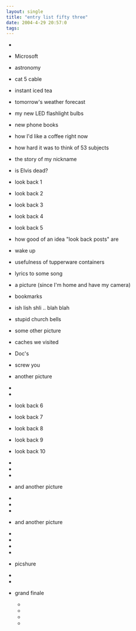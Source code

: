 ```yaml
---
layout: single
title: "entry list fifty three"
date: 2004-4-29 20:57:0
tags: 
---
```


  *

  * Microsoft

  * astronomy

  * cat 5 cable

  * instant iced tea

  * tomorrow's weather forecast

  * my new LED flashlight bulbs

  * new phone books

  * how I'd like a coffee right now

  * how hard it was to think of 53 subjects

  * the story of my nickname

  * is Elvis dead?

  * look back 1

  * look back 2

  * look back 3

  * look back 4

  * look back 5

  * how good of an idea "look back posts" are

  * wake up

  * usefulness of tupperware containers

  * lyrics to some song

  * a picture (since I'm home and have my camera)

  * bookmarks

  * ish lish shli .. blah blah

  * stupid church bells

  * some other picture

  * caches we visited

  * Doc's

  * screw you

  * another picture

  *

  *

  * look back 6

  * look back 7

  * look back 8

  * look back 9

  * look back 10

  *

  *

  *

  * and another picture

  *

  *

  *

  * and another picture

  *

  *

  *

  *

  * picshure

  *

  *

  * grand finale

    *

    *

    *

    *
